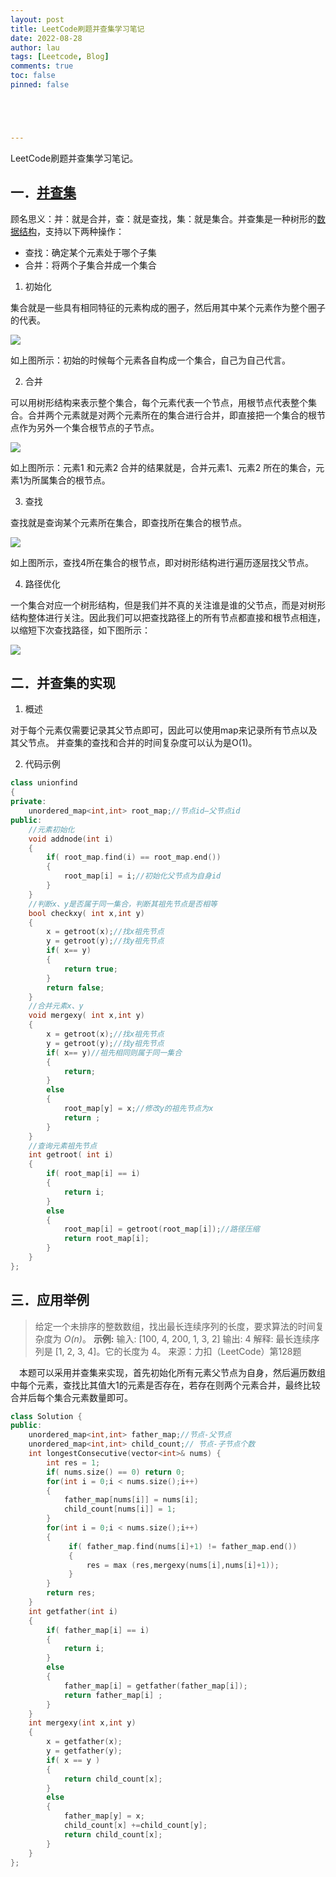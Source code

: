 ```yaml
---
layout: post
title: LeetCode刷题并查集学习笔记
date: 2022-08-28
author: lau
tags: [Leetcode, Blog]
comments: true
toc: false
pinned: false





---
```


LeetCode刷题并查集学习笔记。

<!-- more -->

## 一．[并查集](https://so.csdn.net/so/search?q=并查集&spm=1001.2101.3001.7020)

顾名思义：并：就是合并，查：就是查找，集：就是集合。并查集是一种树形的[数据结构](https://so.csdn.net/so/search?q=数据结构&spm=1001.2101.3001.7020)，支持以下两种操作：

- 查找：确定某个元素处于哪个子集
- 合并：将两个子集合并成一个集合

1. 初始化

集合就是一些具有相同特征的元素构成的圈子，然后用其中某个元素作为整个圈子的代表。

![](https://img-blog.csdnimg.cn/20200612154913980.jpg?x-oss-process=image/watermark,type_ZmFuZ3poZW5naGVpdGk,shadow_10,text_aHR0cHM6Ly9ibG9nLmNzZG4ubmV0L2xpemhpY2hhbzQxMA==,size_16,color_FFFFFF,t_70#pic_center)

如上图所示：初始的时候每个元素各自构成一个集合，自己为自己代言。

2. 合并

可以用树形结构来表示整个集合，每个元素代表一个节点，用根节点代表整个集合。合并两个元素就是对两个元素所在的集合进行合并，即直接把一个集合的根节点作为另外一个集合根节点的子节点。

![](https://img-blog.csdnimg.cn/20200612155154457.jpg?x-oss-process=image/watermark,type_ZmFuZ3poZW5naGVpdGk,shadow_10,text_aHR0cHM6Ly9ibG9nLmNzZG4ubmV0L2xpemhpY2hhbzQxMA==,size_16,color_FFFFFF,t_70#pic_center)

如上图所示：元素1 和元素2 合并的结果就是，合并元素1、元素2 所在的集合，元素1为所属集合的根节点。

3. 查找

查找就是查询某个元素所在集合，即查找所在集合的根节点。

![](https://img-blog.csdnimg.cn/20200612155259462.jpg?x-oss-process=image/watermark,type_ZmFuZ3poZW5naGVpdGk,shadow_10,text_aHR0cHM6Ly9ibG9nLmNzZG4ubmV0L2xpemhpY2hhbzQxMA==,size_16,color_FFFFFF,t_70#pic_center)

如上图所示，查找4所在集合的根节点，即对树形结构进行遍历逐层找父节点。

4. 路径优化

一个集合对应一个树形结构，但是我们并不真的关注谁是谁的父节点，而是对树形结构整体进行关注。因此我们可以把查找路径上的所有节点都直接和根节点相连，以缩短下次查找路径，如下图所示：

![](https://img-blog.csdnimg.cn/20200612155403425.jpg?x-oss-process=image/watermark,type_ZmFuZ3poZW5naGVpdGk,shadow_10,text_aHR0cHM6Ly9ibG9nLmNzZG4ubmV0L2xpemhpY2hhbzQxMA==,size_16,color_FFFFFF,t_70#pic_center)

## 二．并查集的实现

1. 概述

对于每个元素仅需要记录其父节点即可，因此可以使用map来记录所有节点以及其父节点。
并查集的查找和合并的时间复杂度可以认为是O(1)。

2. 代码示例

```c++
class unionfind
{
private:
    unordered_map<int,int> root_map;//节点id—父节点id
public:
    //元素初始化
    void addnode(int i)
    {
        if( root_map.find(i) == root_map.end())
        {
            root_map[i] = i;//初始化父节点为自身id
        }
    }
    //判断x、y是否属于同一集合，判断其祖先节点是否相等
    bool checkxy( int x,int y)
    {
        x = getroot(x);//找x祖先节点
        y = getroot(y);//找y祖先节点
        if( x== y)
        {
            return true;
        }
        return false;
    }
    //合并元素x、y
    void mergexy( int x,int y)
    {
        x = getroot(x);//找x祖先节点
        y = getroot(y);//找y祖先节点
        if( x== y)//祖先相同则属于同一集合
        {
            return;
        }
        else
        {
            root_map[y] = x;//修改y的祖先节点为x
            return ;
        }
    }
    //查询元素祖先节点
    int getroot( int i)
    {
        if( root_map[i] == i)
        {
            return i;
        }
        else
        {
            root_map[i] = getroot(root_map[i]);//路径压缩
            return root_map[i];
        }
    }
};

```

## 三．应用举例

> 给定一个未排序的整数数组，找出最长连续序列的长度，要求算法的时间复杂度为 *O(n)*。
> **示例:**
> 输入: [100, 4, 200, 1, 3, 2]
> 输出: 4
> 解释: 最长连续序列是 [1, 2, 3, 4]。它的长度为 4。
> 来源：力扣（LeetCode）第128题

 本题可以采用并查集来实现，首先初始化所有元素父节点为自身，然后遍历数组中每个元素，查找比其值大1的元素是否存在，若存在则两个元素合并，最终比较合并后每个集合元素数量即可。

```c++
class Solution {
public:
    unordered_map<int,int> father_map;//节点-父节点
    unordered_map<int,int> child_count;// 节点-子节点个数
    int longestConsecutive(vector<int>& nums) {
        int res = 1;
        if( nums.size() == 0) return 0;
        for(int i = 0;i < nums.size();i++)
        {
            father_map[nums[i]] = nums[i];
            child_count[nums[i]] = 1;
        }
        for(int i = 0;i < nums.size();i++)
        {
             if( father_map.find(nums[i]+1) != father_map.end())
             {
                 res = max (res,mergexy(nums[i],nums[i]+1));
             }
        }
        return res;
    }
    int getfather(int i)
    {
        if( father_map[i] == i)
        {
            return i;
        }
        else
        {
            father_map[i] = getfather(father_map[i]);
            return father_map[i] ;
        }
    }
    int mergexy(int x,int y)
    {
        x = getfather(x);
        y = getfather(y);
        if( x == y )
        {
            return child_count[x];
        }
        else
        {
            father_map[y] = x;
            child_count[x] +=child_count[y];
            return child_count[x];
        }
    }
};
```

